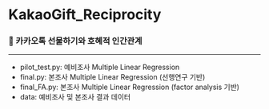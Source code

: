 # KakaoGift_Reciprocity
### 🎁 카카오톡 선물하기와 호혜적 인간관계
------------------
* pilot_test.py: 예비조사 Multiple Linear Regression
* final.py: 본조사 Multiple Linear Regression (선행연구 기반)
* final_FA.py: 본조사 Multiple Linear Regression (factor analysis 기반)
* data: 예비조사 및 본조사 결과 데이터
